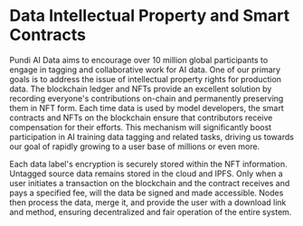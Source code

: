 # Data Intellectual Property and Smart Contracts

Pundi AI Data aims to encourage over 10 million global participants to engage in tagging and collaborative work for AI data. One of our primary goals is to address the issue of intellectual property rights for production data. The blockchain ledger and NFTs provide an excellent solution by recording everyone's contributions on-chain and permanently preserving them in NFT form. Each time data is used by model developers, the smart contracts and NFTs on the blockchain ensure that contributors receive compensation for their efforts. This mechanism will significantly boost participation in AI training data tagging and related tasks, driving us towards our goal of rapidly growing to a user base of millions or even more.

Each data label's encryption is securely stored within the NFT information. Untagged source data remains stored in the cloud and IPFS. Only when a user initiates a transaction on the blockchain and the contract receives and pays a specified fee, will the data be signed and made accessible. Nodes then process the data, merge it, and provide the user with a download link and method, ensuring decentralized and fair operation of the entire system.

<figure><img src="../../.gitbook/assets/D1-03.png" alt=""><figcaption></figcaption></figure>

